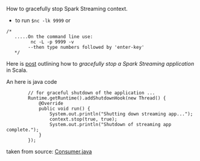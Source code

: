 How  to gracefully stop Spark Streaming context.

* to run ```$nc -lk 9999``` or
```
/*
   .....On the command line use: 
         nc -L -p 9999 -v
        --then type numbers followed by 'enter-key'
   */
```

Here is [post](http://metabroadcast.com/blog/stop-your-spark-streaming-application-gracefully) outlining how to *gracefully stop a Spark Streaming application* in Scala.

An here is java code
```
        // for graceful shutdown of the application ...
        Runtime.getRuntime().addShutdownHook(new Thread() {
            @Override
            public void run() {
                System.out.println("Shutting down streaming app...");
                context.stop(true, true);
                System.out.println("Shutdown of streaming app complete.");
            }
        });
```
taken from source: [Consumer.java](https://github.com/lenards/spark-cstar-canaries/blob/master/src/main/java/net/lenards/Consumer.java#L99-L107)
